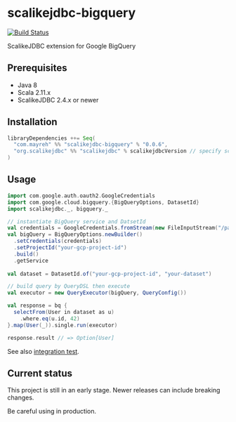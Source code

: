 # scalikejdbc-bigquery

[![Build Status](https://travis-ci.org/ocadaruma/scalikejdbc-bigquery.svg?branch=master)](https://travis-ci.org/ocadaruma/scalikejdbc-bigquery)

ScalikeJDBC extension for Google BigQuery

## Prerequisites

- Java 8
- Scala 2.11.x
- ScalikeJDBC 2.4.x or newer

## Installation

```scala
libraryDependencies ++= Seq(
  "com.mayreh" %% "scalikejdbc-bigquery" % "0.0.6",
  "org.scalikejdbc" %% "scalikejdbc" % scalikejdbcVersion // specify scalikejdbc version you want. 
)
```

## Usage

```scala
import com.google.auth.oauth2.GoogleCredentials
import com.google.cloud.bigquery.{BigQueryOptions, DatasetId}
import scalikejdbc._, bigquery._

// instantiate BigQuery service and DatsetId
val credentials = GoogleCredentials.fromStream(new FileInputStream("/path/to/key.json"))
val bigQuery = BigQueryOptions.newBuilder()
  .setCredentials(credentials)
  .setProjectId("your-gcp-project-id")
  .build()
  .getService
  
val dataset = DatasetId.of("your-gcp-project-id", "your-dataset")

// build query by QueryDSL then execute
val executor = new QueryExecutor(bigQuery, QueryConfig())

val response = bq {
  selectFrom(User in dataset as u)
    .where.eq(u.id, 42)
}.map(User(_)).single.run(executor)

response.result // => Option[User]
```

See also [integration test](https://github.com/ocadaruma/scalikejdbc-bigquery/blob/master/src/it/scala/scalikejdbc/bigquery/QueryDSLIntegration.scala).

## Current status

This project is still in an early stage. Newer releases can include breaking changes.

Be careful using in production.
